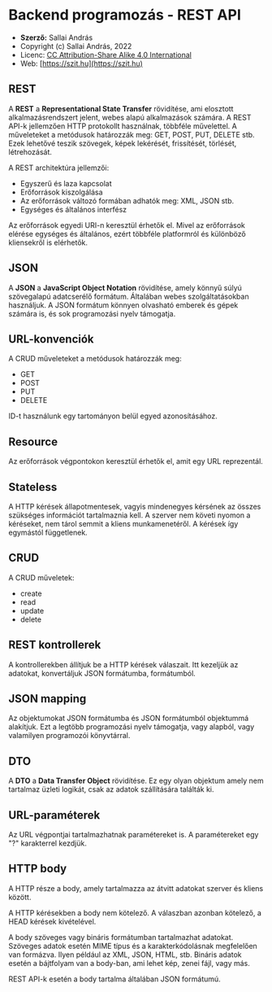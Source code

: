 # Backend programozás - REST API

* **Szerző:** Sallai András
* Copyright (c) Sallai András, 2022
* Licenc: [CC Attribution-Share Alike 4.0 International](https://creativecommons.org/licenses/by-sa/4.0/)
* Web: [https://szit.hu](https://szit.hu)

## REST

A **REST** a **Representational State Transfer** rövidítése, ami elosztott alkalmazásrendszert jelent, webes alapú alkalmazások számára. A REST API-k jellemzően HTTP protokollt használnak, többféle művelettel. A műveleteket a metódusok határozzák meg: GET, POST, PUT, DELETE stb. Ezek lehetővé teszik szövegek, képek lekérését, frissítését, törlését, létrehozását. 

A REST architektúra jellemzői:

* Egyszerű és laza kapcsolat
* Erőforrások kiszolgálása
* Az erőforrások változó formában adhatók meg: XML, JSON stb.
* Egységes és általános interfész

Az erőforrások egyedi URI-n keresztül érhetők el. Mivel az erőforrások elérése egységes és általános, ezért többféle platformról és különböző kliensekről is elérhetők.

## JSON

A **JSON** a **JavaScript Object Notation** rövidítése, amely könnyű súlyú szövegalapú adatcserélő formátum. Általában webes szolgáltatásokban használjuk. A JSON formátum könnyen olvasható emberek és gépek számára is, és sok programozási nyelv támogatja.

## URL-konvenciók

A CRUD műveleteket a metódusok határozzák meg:

* GET
* POST
* PUT
* DELETE

ID-t használunk egy tartományon belül egyed azonosításához.

## Resource

Az erőforrások végpontokon keresztül érhetők el, amit egy URL reprezentál.

## Stateless

A HTTP kérések állapotmentesek, vagyis mindenegyes kérsének az összes szükséges információt tartalmaznia kell. A szerver nem követi nyomon a kéréseket, nem tárol semmit a kliens munkamenetéről. A kérések így egymástól függetlenek.

## CRUD

A CRUD műveletek:

* create
* read
* update
* delete

## REST kontrollerek

A kontrollerekben állítjuk be a HTTP kérések válaszait. Itt kezeljük az adatokat, konvertáljuk JSON formátumba, formátumból.

## JSON mapping

Az objektumokat JSON formátumba és JSON formátumból objektummá alakítjuk. Ezt a legtöbb programozási nyelv támogatja, vagy alapból, vagy valamilyen programozói könyvtárral.

## DTO

A **DTO** a **Data Transfer Object** rövidítése. Ez egy olyan objektum amely nem tartalmaz üzleti logikát, csak az adatok szállítására találták ki.

## URL-paraméterek

Az URL végpontjai tartalmazhatnak paramétereket is. A paramétereket egy "?" karakterrel kezdjük.

## HTTP body

A HTTP része a body, amely tartalmazza az átvitt adatokat szerver és kliens között.

A HTTP kérésekben a body nem kötelező. A válaszban azonban kötelező, a HEAD kérések kivételével.

A body szöveges vagy bináris formátumban tartalmazhat adatokat. Szöveges adatok esetén MIME típus és a karakterkódolásnak megfelelően van formázva. Ilyen például az XML, JSON, HTML, stb. Bináris adatok esetén a bájtfolyam van a body-ban, ami lehet kép, zenei fájl, vagy más.

REST API-k esetén a body tartalma általában JSON formátumú.
